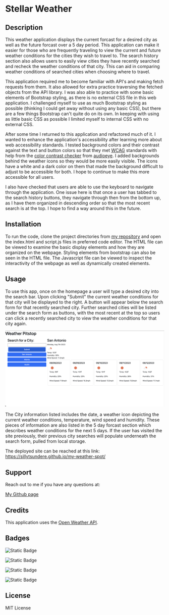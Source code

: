 # Stellar Weather

## Description

This weather application displays the current forcast for a desired city as well as the future forcast over a 5 day period. This application can make it easier for those who are frequently traveling to view the current and future weather conditions for the cities they wish to travel to. The search history section also allows users to easily view cities they have recently searched and recheck the weather conditions of that city. This can aid in comparing weather conditions of searched cities when choosing where to travel.

This application required me to become familiar with API's and making fetch requests from them. It also allowed for extra practice traversing the fetched objects from the API library. I was also able to practice with some basic elements of Bootstrap styling, as there is no external CSS file in this web application. I challenged myself to use as much Bootstrap styling as possible (thinking I could get away without using any basic CSS), but there are a few things Bootstrap can't quite do on its own. In keeping with using as little basic CSS as possible I limited myself to internal CSS with no external CSS.

After some time I returned to this application and refactored much of it. I wanted to enhance the application's accessibility after learning more about web accessibility standards. I tested background colors and their contrast against the text and button colors so that they met [WCAG](https://www.w3.org/TR/WCAG21/#:~:text=Web%20Content%20Accessibility%20Guidelines%20(WCAG)%202.1%20defines%20how%20to%20make,%2C%20learning%2C%20and%20neurological%20disabilities.) standards with help from the [color contrast checker](https://www.audioeye.com/color-contrast-checker/?cc_gate=check&utm_adgroup=Color-Checker&utm_source=google&utm_medium=paidsearch&utm_campaign=Generic-Color-Contrast-Checker-97F&utm_term=color%20accessibility%20test&utm_content=colorcontrastchecker&hsa_acc=3628656526&hsa_cam=20762452258&hsa_grp=156873707433&hsa_ad=680111723422&hsa_src=g&hsa_tgt=kwd-443638824856&hsa_kw=color%20accessibility%20test&hsa_mt=e&hsa_net=adwords&hsa_ver=3&gad_source=1&gclid=CjwKCAjwzN-vBhAkEiwAYiO7oJ6kpi5F9EJIdlA_P7rQBpXN0B_jpinvPU8ruXTAx-0sMibEdRMwzBoCqgwQAvD_BwE) from [audioeye](https://www.audioeye.com/?_gl=1*1waa3dn*_up*MQ..&gclid=CjwKCAjwzN-vBhAkEiwAYiO7oJ6kpi5F9EJIdlA_P7rQBpXN0B_jpinvPU8ruXTAx-0sMibEdRMwzBoCqgwQAvD_BwE). I added backgrounds behind the weather icons so they would be more easily visible. The icons have a white and a dark color on them that made the background difficult to adjust to be accessible for both. I hope to continue to make this more accessible for all users.

I also have checked that users are able to use the keyboard to navigate through the application. One issue here is that once a user has tabbed to the search history buttons, they navigate through then from the bottom up, as I have them organized in descending order so that the most recent search is at the top. I hope to find a way around this in the future. 

## Installation

To run the code, clone the project directories from [my repository](https://github.com/sillytsundere/my-weather-spot) and open the index.html and script.js files in preferred code editor. The HTML file can be viewed to examine the basic display elements and how they are organized on the webpage. Styling elements from bootstrap can also be seen in the HTML file. The Javascript file can be viewed to inspect the interactivity of the webpage as well as dynamically created elements.

## Usage

To use this app, once on the homepage a user will type a desired city into the search bar. Upon clicking "Submit" the current weather conditions for that city will be displayed to the right. A button will appear below the search form for that recently searched city. Further searched cities will be listed under the search form as buttons, with the most recent at the top so users can click a recently searched city to view the weather conditions for that city again.

![San Antonio weather conditions viewed in the application](assets/images/SA-weather-app.png)

The City information listed includes the date, a weather icon depicting the current weather conditions, temperature, wind speed and humidity. These pieces of information are also listed in the 5 day forcast section which describes weather conditions for the next 5 days. If the user has visited the site previously, their previous city searches will populate underneath the search form, pulled from local storage.

The deployed site can be reached at this link: https://sillytsundere.github.io/my-weather-spot/

## Support

Reach out to me if you have any questions at:

[My Github page](https://github.com/sillytsundere)

## Credits

This application uses the [Open Weather API](https://openweathermap.org/api).

## Badges

![Static Badge](https://img.shields.io/badge/HTML5-E34F26?style=for-the-badge&logo=html5&logoColor=white)

![Static Badge](https://img.shields.io/badge/Bootstrap-563D7C?style=for-the-badge&logo=bootstrap&logoColor=white)

![Static Badge](https://img.shields.io/badge/JavaScript-323330?style=for-the-badge&logo=javascript&logoColor=F7DF1E)

![Static Badge](https://img.shields.io/badge/jQuery-0769AD?style=for-the-badge&logo=jquery&logoColor=white)

## License

MIT License
